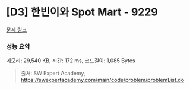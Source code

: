 # [D3] 한빈이와 Spot Mart - 9229 

[문제 링크](https://swexpertacademy.com/main/code/problem/problemDetail.do?contestProbId=AW8Wj7cqbY0DFAXN) 

### 성능 요약

메모리: 29,540 KB, 시간: 172 ms, 코드길이: 1,085 Bytes



> 출처: SW Expert Academy, https://swexpertacademy.com/main/code/problem/problemList.do